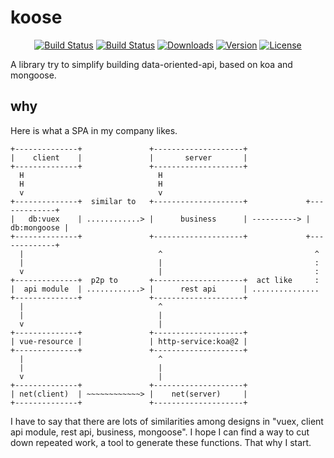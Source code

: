 # koose
<p align="center">
  <a href="https://circleci.com/gh/wusisu/koose/tree/master"><img src="https://img.shields.io/circleci/project/wusisu/koose/master.svg" alt="Build Status"></a>
  <a href="https://codecov.io/gh/wusisu/koose"><img src="https://img.shields.io/codecov/c/github/wusisu/koose.svg" alt="Build Status"></a>
  <a href="https://www.npmjs.com/package/@wusisu/koose"><img src="https://img.shields.io/npm/dt/@wusisu/koose.svg" alt="Downloads"></a>
  <a href="https://www.npmjs.com/package/@wusisu/koose"><img src="https://img.shields.io/npm/v/@wusisu/koose.svg" alt="Version"></a>
  <a href="https://www.npmjs.com/package/@wusisu/koose"><img src="https://img.shields.io/npm/l/@wusisu/koose.svg" alt="License"></a>
</p>

A library try to simplify building data-oriented-api, based on koa and mongoose.


## why
Here is what a SPA in my company likes.

```
+--------------+               +--------------------+
|    client    |               |       server       |
+--------------+               +--------------------+
  H                              H
  H                              H
  v                              v
+--------------+  similar to   +--------------------+             +-------------+
|   db:vuex    | ............> |      business      | ----------> | db:mongoose |
+--------------+               +--------------------+             +-------------+
  |                              ^                                  ^
  |                              |                                  :
  v                              |                                  :
+--------------+  p2p to       +--------------------+  act like     :
|  api module  | ............> |      rest api      | ...............
+--------------+               +--------------------+
  |                              ^
  |                              |
  v                              |
+--------------+               +--------------------+
| vue-resource |               | http-service:koa@2 |
+--------------+               +--------------------+
  |                              ^
  |                              |
  v                              |
+--------------+               +--------------------+
| net(client)  | ~~~~~~~~~~~~> |    net(server)     |
+--------------+               +--------------------+
```

I have to say that there are lots of similarities among designs in "vuex, client api module, rest api, business, mongoose".
I hope I can find a way to cut down repeated work, a tool to generate these functions.
That why I start.
